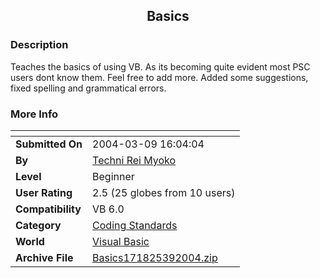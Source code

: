 ﻿<div align="center">

## Basics


</div>

### Description

Teaches the basics of using VB. As its becoming quite evident most PSC users dont know them. Feel free to add more. Added some suggestions, fixed spelling and grammatical errors.
 
### More Info
 


<span>             |<span>
---                |---
**Submitted On**   |2004-03-09 16:04:04
**By**             |[Techni Rei Myoko](https://github.com/Planet-Source-Code/PSCIndex/blob/master/ByAuthor/techni-rei-myoko.md)
**Level**          |Beginner
**User Rating**    |2.5 (25 globes from 10 users)
**Compatibility**  |VB 6\.0
**Category**       |[Coding Standards](https://github.com/Planet-Source-Code/PSCIndex/blob/master/ByCategory/coding-standards__1-43.md)
**World**          |[Visual Basic](https://github.com/Planet-Source-Code/PSCIndex/blob/master/ByWorld/visual-basic.md)
**Archive File**   |[Basics171825392004\.zip](https://github.com/Planet-Source-Code/techni-rei-myoko-basics__1-52266/archive/master.zip)








